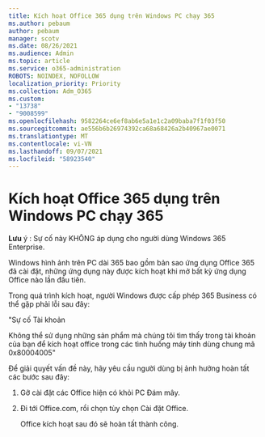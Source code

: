 ```yaml
---
title: Kích hoạt Office 365 dụng trên Windows PC chạy 365
ms.author: pebaum
author: pebaum
manager: scotv
ms.date: 08/26/2021
ms.audience: Admin
ms.topic: article
ms.service: o365-administration
ROBOTS: NOINDEX, NOFOLLOW
localization_priority: Priority
ms.collection: Adm_O365
ms.custom:
- "13738"
- "9008599"
ms.openlocfilehash: 9582264ce6ef8ab6e5a1e1c2a09baba7f1f03f50
ms.sourcegitcommit: ae556b6b26974392ca68a68426a2b40967ae0071
ms.translationtype: MT
ms.contentlocale: vi-VN
ms.lasthandoff: 09/07/2021
ms.locfileid: "58923540"
---
```

# <a name="activating-office-365-applications-on-windows-365-pcs"></a>Kích hoạt Office 365 dụng trên Windows PC chạy 365

**Lưu** ý : Sự cố này KHÔNG áp dụng cho người dùng Windows 365 Enterprise.

Windows hình ảnh trên PC dài 365 bao gồm bản sao ứng dụng Office 365 đã cài đặt, những ứng dụng này được kích hoạt khi mở bất kỳ ứng dụng Office nào lần đầu tiên.

Trong quá trình kích hoạt, người Windows được cấp phép 365 Business có thể gặp phải lỗi sau đây:

"Sự cố Tài khoản

Không thể sử dụng những sản phẩm mà chúng tôi tìm thấy trong tài khoản của bạn để kích hoạt office trong các tình huống máy tính dùng chung mã 0x80004005"

Để giải quyết vấn đề này, hãy yêu cầu người dùng bị ảnh hưởng hoàn tất các bước sau đây: 

1. Gỡ cài đặt các Office hiện có khỏi PC Đám mây.
1. Đi tới Office.com, rồi chọn tùy chọn Cài đặt Office.

    Office kích hoạt sau đó sẽ hoàn tất thành công.
